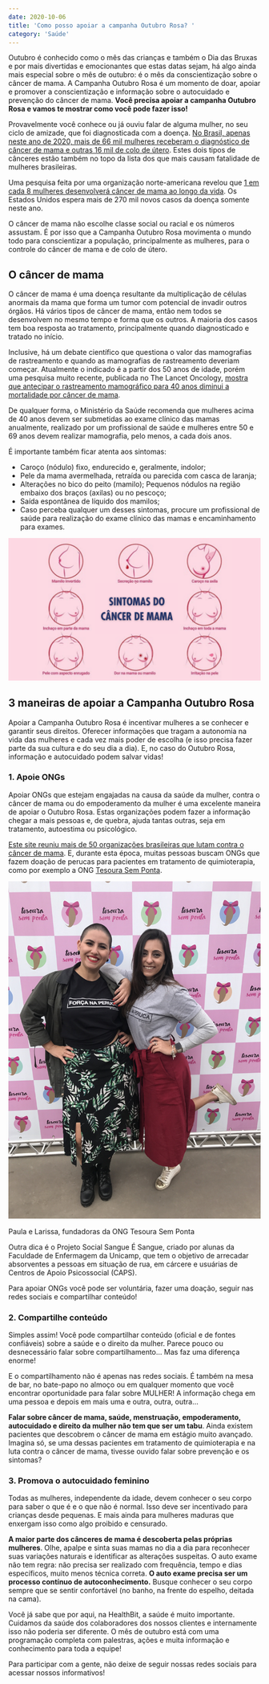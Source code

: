 ```yaml
---
date: 2020-10-06
title: 'Como posso apoiar a campanha Outubro Rosa? ' 
category: 'Saúde'
---
```


Outubro é conhecido como o mês das crianças e também o Dia das Bruxas e por mais divertidas e emocionantes que estas datas sejam, há algo ainda mais especial sobre o mês de outubro: é o mês da conscientização sobre o câncer de mama. A Campanha Outubro Rosa é um momento de doar, apoiar e promover a conscientização e informação sobre o autocuidado e prevenção do câncer de mama. **Você precisa apoiar a campanha Outubro Rosa e vamos te mostrar como você pode fazer isso!**

Provavelmente você conhece ou já ouviu falar de alguma mulher, no seu ciclo de amizade, que foi diagnosticada com a doença. [No Brasil, apenas neste ano de 2020, mais de 66 mil mulheres receberam o diagnóstico de câncer de mama e outras 16 mil de colo de útero](https://www.inca.gov.br/numeros-de-cancer). Estes dois tipos de cânceres estão também no topo da lista dos que mais causam fatalidade de mulheres brasileiras.

Uma pesquisa feita por uma organização norte-americana revelou que [1 em cada 8 mulheres desenvolverá câncer de mama ao longo da vida](https://www.breastcancer.org/symptoms/understand_bc/statistics). Os Estados Unidos espera mais de 270 mil novos casos da doença somente neste ano.

O câncer de mama não escolhe classe social ou racial e os números assustam. É por isso que a Campanha Outubro Rosa movimenta o mundo todo para conscientizar a população, principalmente as mulheres, para o controle do câncer de mama e de colo de útero.

## O câncer de mama

O câncer de mama é uma doença resultante da multiplicação de células anormais da mama que forma um tumor com potencial de invadir outros órgãos. Há vários tipos de câncer de mama, então nem todos se desenvolvem no mesmo tempo e forma que os outros. A maioria dos casos tem boa resposta ao tratamento, principalmente quando diagnosticado e tratado no início.

Inclusive, há um debate científico que questiona o valor das mamografias de rastreamento e quando as mamografias de rastreamento deveriam começar. Atualmente o indicado é a partir dos 50 anos de idade, porém uma pesquisa muito recente, publicada no The Lancet Oncology, [mostra que antecipar o rastreamento mamográfico para 40 anos diminui a mortalidade por câncer de mama](https://www.thelancet.com/journals/lanonc/article/PIIS1470-2045(20)30398-3/fulltext).

De qualquer forma, o Ministério da Saúde recomenda que mulheres acima de 40 anos devem ser submetidas ao exame clínico das mamas anualmente, realizado por um profissional de saúde e mulheres entre 50 e 69 anos devem realizar mamografia, pelo menos, a cada dois anos.

É importante também ficar atenta aos sintomas:

- Caroço (nódulo) fixo, endurecido e, geralmente, indolor;
- Pele da mama avermelhada, retraída ou parecida com casca de laranja;
- Alterações no bico do peito (mamilo);
Pequenos nódulos na região embaixo dos braços (axilas) ou no pescoço;
- Saída espontânea de líquido dos mamilos;
- Caso perceba qualquer um desses sintomas, procure um profissional de saúde para realização do exame clínico das mamas e encaminhamento para exames.

![Sintomas do câncer de mama](outubro_rosa_2.png)

## 3 maneiras de apoiar a Campanha Outubro Rosa

Apoiar a Campanha Outubro Rosa é incentivar mulheres a se conhecer e garantir seus direitos. Oferecer informações que tragam a autonomia na vida das mulheres e cada vez mais poder de escolha (e isso precisa fazer parte da sua cultura e do seu dia a dia). E, no caso do Outubro Rosa, informação e autocuidado podem salvar vidas!

### 1. Apoie ONGs

Apoiar ONGs que estejam engajadas na causa da saúde da mulher, contra o câncer de mama ou do empoderamento da mulher é uma excelente maneira de apoiar o Outubro Rosa. Estas organizações podem fazer a informação chegar a mais pessoas e, de quebra, ajuda tantas outras, seja em tratamento, autoestima ou psicológico.

[Este site reuniu mais de 50 organizações brasileiras que lutam contra o câncer de mama](https://noticias.buscavoluntaria.com.br/51-ongs-que-trabalham-pelo-combate-ao-cancer-de-mama/). E, durante esta época, muitas pessoas buscam ONGs que fazem doação de perucas para pacientes em tratamento de quimioterapia, como por exemplo a ONG [Tesoura Sem Ponta](http://tesourasemponta.com/).

![Ong Tesoura Sem Ponta](outubro_rosa.jpg)

Paula e Larissa, fundadoras da ONG Tesoura Sem Ponta

Outra dica é o Projeto Social Sangue É Sangue, criado por alunas da Faculdade de Enfermagem da Unicamp, que tem o objetivo de arrecadar absorventes a pessoas em situação de rua, em cárcere e usuárias de Centros de Apoio Psicossocial (CAPS).

Para apoiar ONGs você pode ser voluntária, fazer uma doação, seguir nas redes sociais e compartilhar conteúdo!

### 2. Compartilhe conteúdo

Simples assim! Você pode compartilhar conteúdo (oficial e de fontes confiáveis) sobre a saúde e o direito da mulher. Parece pouco ou desnecessário falar sobre compartilhamento… Mas faz uma diferença enorme!

E o compartilhamento não é apenas nas redes sociais. É também na mesa de bar, no bate-papo no almoço ou em qualquer momento que você encontrar oportunidade para falar sobre MULHER! A informação chega em uma pessoa e depois em mais uma e outra, outra, outra…

**Falar sobre câncer de mama, saúde, menstruação, empoderamento, autocuidado e direito da mulher não tem que ser um tabu**. Ainda existem pacientes que descobrem o câncer de mama em estágio muito avançado. Imagina só, se uma dessas pacientes em tratamento de quimioterapia e na luta contra o câncer de mama, tivesse ouvido falar sobre prevenção e os sintomas?

### 3. Promova o autocuidado feminino

Todas as mulheres, independente da idade, devem conhecer o seu corpo para saber o que é e o que não é normal. Isso deve ser incentivado para crianças desde pequenas. E mais ainda para mulheres maduras que enxergam isso como algo proibido e censurado.

**A maior parte dos cânceres de mama é descoberta pelas próprias mulheres**. Olhe, apalpe e sinta suas mamas no dia a dia para reconhecer suas variações naturais e identificar as alterações suspeitas. O auto exame não tem regra: não precisa ser realizado com frequência, tempo e dias específicos, muito menos técnica correta. **O auto exame precisa ser um processo contínuo de autoconhecimento.** Busque conhecer o seu corpo sempre que se sentir confortável (no banho, na frente do espelho, deitada na cama).

Você já sabe que por aqui, na HealthBit, a saúde é muito importante. Cuidamos da saúde dos colaboradores dos nossos clientes e internamente isso não poderia ser diferente. O mês de outubro está com uma programação completa com palestras, ações e muita informação e conhecimento para toda a equipe!

Para participar com a gente, não deixe de seguir nossas redes sociais para acessar nossos informativos!